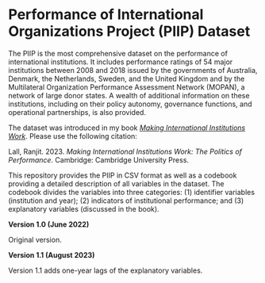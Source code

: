 # Performance of International Organizations Project (PIIP) Dataset

The PIIP is the most comprehensive dataset on the performance of international institutions. It includes performance ratings of 54 major institutions between 2008 and 2018 issued by the governments of Australia, Denmark, the Netherlands, Sweden, and the United Kingdom and by the Multilateral Organization Performance Assessment Network (MOPAN), a network of large donor states. A wealth of additional information on these institutions, including on their policy autonomy, governance functions, and operational partnerships, is also provided.

The dataset was introduced in my book [_Making International Institutions Work_](https://www.cambridge.org/core/books/making-international-institutions-work/2B354270D50B9471D04529CD8D5C98F7#fndtn-information). Please use the following citation:

Lall, Ranjit. 2023. _Making International Institutions Work: The Politics of Performance_. Cambridge: Cambridge University Press.

This repository provides the PIIP in CSV format as well as a codebook providing a detailed description of all variables in the dataset. The codebook divides the variables into three categories: (1) identifier variables (institution and year); (2) indicators of institutional performance; and (3) explanatory variables (discussed in the book).

**Version 1.0 (June 2022)**

Original version.

**Version 1.1 (August 2023)**

Version 1.1 adds one-year lags of the explanatory variables.
